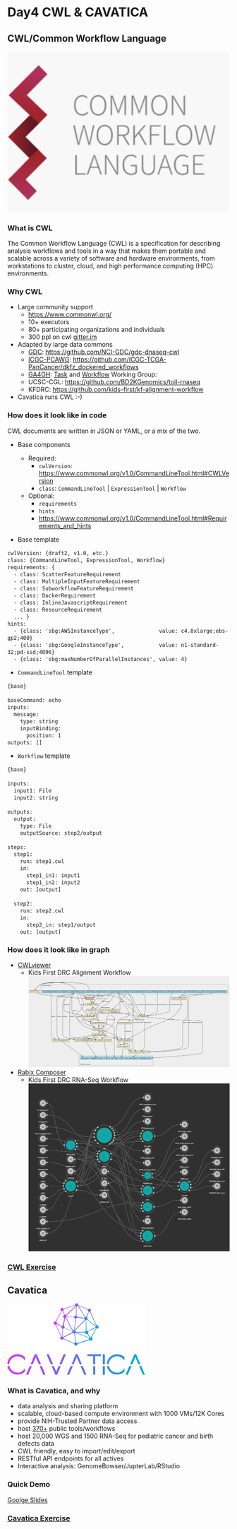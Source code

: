 # Day4 CWL & CAVATICA

## CWL/Common Workflow Language
![cwl](images/cwl-logo.png)
### What is CWL
The Common Workflow Language (CWL) is a specification for describing analysis workflows and tools in a way that makes them portable and scalable across a variety of software and hardware environments, from workstations to cluster, cloud, and high performance computing (HPC) environments.

### Why CWL
- Large community support
	- https://www.commonwl.org/
	- 10+ executors
	- 80+ participating organizations and individuals
	- 300 ppl on cwl [gitter.im](https://gitter.im/common-workflow-language/common-workflow-language)
- Adapted by large data commons
	- [GDC](https://portal.gdc.cancer.gov/): https://github.com/NCI-GDC/gdc-dnaseq-cwl
	- [ICGC-PCAWG](https://docs.icgc.org/pcawg/): https://github.com/ICGC-TCGA-PanCancer/dkfz_dockered_workflows
	- [GA4GH](https://www.ga4gh.org/): [Task](https://github.com/ga4gh/task-execution-schemas/) and [Workflow](https://github.com/ga4gh/workflow-execution-schemas) Working Group:
	- UCSC-CGL: https://github.com/BD2KGenomics/toil-rnaseq
	- KFDRC: https://github.com/kids-first/kf-alignment-workflow
- Cavatica runs CWL :-)

### How does it look like in code
CWL documents are written in JSON or YAML, or a mix of the two.

- Base components
	- Required:
		- `cwlVersion`: https://www.commonwl.org/v1.0/CommandLineTool.html#CWLVersion
		- `class`: `CommandLineTool` | `ExpressionTool` | `Workflow`
	- Optional:
		- `requirements`
		- `hints`
		- https://www.commonwl.org/v1.0/CommandLineTool.html#Requirements_and_hints

- Base template
```
cwlVersion: {draft2, v1.0, etc.}
class: {CommandLineTool, ExpressionTool, Workflow}
requirements: {
  - class: ScatterFeatureRequirement
  - class: MultipleInputFeatureRequirement
  - class: SubworkflowFeatureRequirement
  - class: DockerRequirement
  - class: InlineJavascriptRequirement
  - class: ResourceRequirement
  ... }
hints:
  - {class: 'sbg:AWSInstanceType',              value: c4.8xlarge;ebs-gp2;400}
  - {class: 'sbg:GoogleInstanceType',           value: n1-standard-32;pd-ssd;4096}
  - {class: 'sbg:maxNumberOfParallelInstances', value: 4}
``` 

- `CommandLineTool` template
```
{base}

baseCommand: echo
inputs:
  message:
    type: string
    inputBinding:
      position: 1
outputs: []
```
- `Workflow` template
```
{base}

inputs:
  input1: File
  input2: string

outputs:
  output:
    type: File
    outputSource: step2/output

steps:
  step1:
    run: step1.cwl
    in:
      step1_in1: input1
      step1_in2: input2
    out: [output]

  step2:
    run: step2.cwl
    in:
      step2_in: step1/output
    out: [output]
```

### How does it look like in graph
- [CWLviewer](https://view.commonwl.org/workflows)
	- Kids First DRC Alignment Workflow ![](images/cwl-align-viewer.png)
- [Rabix Composer](https://github.com/rabix/composer)
	- Kids First DRC RNA-Seq Workflow ![](images/cwl-rnaseq-rabix.png)


### [CWL Exercise](../../lessons/day4-cwl.md) 

## Cavatica
![cavatica](images/cavatica-logo.png)
### What is Cavatica, and why
- data analysis and sharing platform
- scalable, cloud-based compute environment with 1000 VMs/12K Cores
- provide NIH-Trusted Partner data access
- host [370+](https://cavatica.sbgenomics.com/public/apps) public tools/workflows
- host 20,000 WGS and 1500 RNA-Seq for pediatric cancer and birth defects data
- CWL friendly, easy to import/edit/export
- RESTful API endpoints for all actives
- Interactive analysis: GenomeBowser/JupterLab/RStudio 

### Quick Demo
[Goolge Slides](https://docs.google.com/presentation/d/1934atCus2W4qbrMtxg5mnIUkRT6Lo7xB3G6wRqr9md0/edit?usp=sharing)

### [Cavatica Exercise](../../lessons/day4-cavatica.md) 